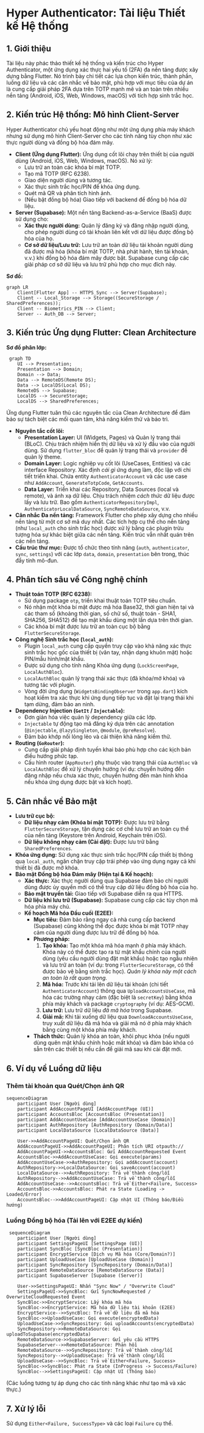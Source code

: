 # Hyper Authenticator: Tài liệu Thiết kế Hệ thống

## 1. Giới thiệu
Tài liệu này phác thảo thiết kế hệ thống và kiến trúc cho Hyper Authenticator, một ứng dụng xác thực hai yếu tố (2FA) đa nền tảng được xây dựng bằng Flutter. Nó trình bày chi tiết các lựa chọn kiến trúc, thành phần, luồng dữ liệu và các cân nhắc về bảo mật, phù hợp với mục tiêu của dự án là cung cấp giải pháp 2FA dựa trên TOTP mạnh mẽ và an toàn trên nhiều nền tảng (Android, iOS, Web, Windows, macOS) với tích hợp sinh trắc học.

## 2. Kiến trúc Hệ thống: Mô hình Client-Server
Hyper Authenticator chủ yếu hoạt động như một ứng dụng phía máy khách nhưng sử dụng mô hình Client-Server cho các tính năng tùy chọn như xác thực người dùng và đồng bộ hóa đám mây.

*   **Client (Ứng dụng Flutter):** Ứng dụng cốt lõi chạy trên thiết bị của người dùng (Android, iOS, Web, Windows, macOS). Nó xử lý:
    *   Lưu trữ an toàn các khóa bí mật TOTP.
    *   Tạo mã TOTP (RFC 6238).
    *   Giao diện người dùng và tương tác.
    *   Xác thực sinh trắc học/PIN để khóa ứng dụng.
    *   Quét mã QR và phân tích hình ảnh.
    *   (Nếu bật đồng bộ hóa) Giao tiếp với backend để đồng bộ hóa dữ liệu.
*   **Server (Supabase):** Một nền tảng Backend-as-a-Service (BaaS) được sử dụng cho:
    *   **Xác thực người dùng:** Quản lý đăng ký và đăng nhập người dùng, cho phép người dùng có tài khoản liên kết với dữ liệu được đồng bộ hóa của họ.
    *   **Cơ sở dữ liệu/Lưu trữ:** Lưu trữ an toàn dữ liệu tài khoản người dùng đã được mã hóa (khóa bí mật TOTP, nhà phát hành, tên tài khoản, v.v.) khi đồng bộ hóa đám mây được bật. Supabase cung cấp các giải pháp cơ sở dữ liệu và lưu trữ phù hợp cho mục đích này.

**Sơ đồ:**

```mermaid
graph LR
    Client[Flutter App] -- HTTPS_Sync --> Server(Supabase);
    Client -- Local_Storage --> Storage((SecureStorage / SharedPreferences));
    Client -- Biometrics_PIN --> Client;
    Server -- Auth_DB --> Server;
```

## 3. Kiến trúc Ứng dụng Flutter: Clean Architecture

**Sơ đồ phân lớp:**

```mermaid
 graph TD
    UI --> Presentation;
    Presentation --> Domain;
    Domain --> Data;
    Data --> RemoteDS(Remote DS);
    Data --> LocalDS(Local DS);
    RemoteDS --> Supabase;
    LocalDS --> SecureStorage;
    LocalDS --> SharedPreferences;
```

Ứng dụng Flutter tuân thủ các nguyên tắc của Clean Architecture để đảm bảo sự tách biệt các mối quan tâm, khả năng kiểm thử và bảo trì.

*   **Nguyên tắc cốt lõi:**
    *   **Presentation Layer:** UI (Widgets, Pages) và Quản lý trạng thái (BLoC). Chịu trách nhiệm hiển thị dữ liệu và xử lý đầu vào của người dùng. Sử dụng `flutter_bloc` để quản lý trạng thái và `provider` để quản lý theme.
    *   **Domain Layer:** Logic nghiệp vụ cốt lõi (UseCases, Entities) và các interface Repository. Xác định *cái gì* ứng dụng làm, độc lập với chi tiết triển khai. Chứa entity `AuthenticatorAccount` và các use case như `AddAccount`, `GenerateTotpCode`, `GetAccounts`.
    *   **Data Layer:** Triển khai các Repository, Data Sources (local và remote), và ánh xạ dữ liệu. Chịu trách nhiệm *cách thức* dữ liệu được lấy và lưu trữ. Bao gồm `AuthenticatorRepositoryImpl`, `AuthenticatorLocalDataSource`, `SyncRemoteDataSource`, v.v.
*   **Cân nhắc Đa nền tảng:** Framework Flutter cho phép xây dựng cho nhiều nền tảng từ một cơ sở mã duy nhất. Các tích hợp cụ thể cho nền tảng (như `local_auth` cho sinh trắc học) được xử lý bằng các plugin trừu tượng hóa sự khác biệt giữa các nền tảng. Kiến trúc vẫn nhất quán trên các nền tảng.
*   **Cấu trúc thư mục:** Được tổ chức theo tính năng (`auth`, `authenticator`, `sync`, `settings`) với các lớp `data`, `domain`, `presentation` bên trong, thúc đẩy tính mô-đun.

## 4. Phân tích sâu về Công nghệ chính
*   **Thuật toán TOTP (RFC 6238):**
    *   Sử dụng package `otp`, triển khai thuật toán TOTP tiêu chuẩn.
    *   Nó nhận một khóa bí mật được mã hóa Base32, thời gian hiện tại và các tham số (khoảng thời gian, số chữ số, thuật toán - SHA1, SHA256, SHA512) để tạo mật khẩu dùng một lần dựa trên thời gian.
    *   Các khóa bí mật được lưu trữ an toàn cục bộ bằng `FlutterSecureStorage`.
*   **Công nghệ Sinh trắc học (`local_auth`):**
    *   Plugin `local_auth` cung cấp quyền truy cập vào khả năng xác thực sinh trắc học gốc của thiết bị (vân tay, nhận dạng khuôn mặt) hoặc PIN/mẫu hình/mật khẩu.
    *   Được sử dụng cho tính năng Khóa ứng dụng (`LockScreenPage`, `LocalAuthBloc`).
    *   `LocalAuthBloc` quản lý trạng thái xác thực (đã khóa/mở khóa) và tương tác với plugin.
    *   Vòng đời ứng dụng (`WidgetsBindingObserver` trong `app.dart`) kích hoạt kiểm tra xác thực khi ứng dụng tiếp tục và đặt lại trạng thái khi tạm dừng, đảm bảo an ninh.
*   **Dependency Injection (`GetIt` / `Injectable`):**
    *   Đơn giản hóa việc quản lý dependency giữa các lớp.
    *   `Injectable` tự động tạo mã đăng ký dựa trên các annotation (`@injectable`, `@lazySingleton`, `@module`, `@preResolve`).
    *   Đảm bảo khớp nối lỏng lẻo và cải thiện khả năng kiểm thử.
*   **Routing (`GoRouter`):**
    *   Cung cấp giải pháp định tuyến khai báo phù hợp cho các kịch bản điều hướng phức tạp.
    *   Cấu hình router (`AppRouter`) phụ thuộc vào trạng thái của `AuthBloc` và `LocalAuthBloc` để xử lý chuyển hướng (ví dụ: chuyển hướng đến đăng nhập nếu chưa xác thực, chuyển hướng đến màn hình khóa nếu khóa ứng dụng được bật và kích hoạt).

## 5. Cân nhắc về Bảo mật
*   **Lưu trữ cục bộ:**
    *   **Dữ liệu nhạy cảm (Khóa bí mật TOTP):** Được lưu trữ bằng `FlutterSecureStorage`, tận dụng các cơ chế lưu trữ an toàn cụ thể của nền tảng (Keystore trên Android, Keychain trên iOS).
    *   **Dữ liệu không nhạy cảm (Cài đặt):** Được lưu trữ bằng `SharedPreferences`.
*   **Khóa ứng dụng:** Sử dụng xác thực sinh trắc học/PIN cấp thiết bị thông qua `local_auth`, ngăn chặn truy cập trái phép vào ứng dụng ngay cả khi thiết bị đã được mở khóa.
*   **Bảo mật Đồng bộ hóa Đám mây (Hiện tại & Kế hoạch):**
    *   **Xác thực:** Xác thực người dùng qua Supabase đảm bảo chỉ người dùng được ủy quyền mới có thể truy cập dữ liệu đồng bộ hóa của họ.
    *   **Bảo mật truyền tải:** Giao tiếp với Supabase diễn ra qua HTTPS.
    *   **Dữ liệu khi lưu trữ (Supabase):** Supabase cung cấp các tùy chọn mã hóa phía máy chủ.
    *   **Kế hoạch Mã hóa Đầu cuối (E2EE):**
        *   **Mục tiêu:** Đảm bảo rằng ngay cả nhà cung cấp backend (Supabase) cũng không thể đọc được khóa bí mật TOTP nhạy cảm của người dùng được lưu trữ để đồng bộ hóa.
        *   **Phương pháp:**
            1.  **Tạo khóa:** Tạo một khóa mã hóa mạnh ở phía máy khách. Khóa này có thể được tạo ra từ mật khẩu chính của người dùng (yêu cầu người dùng đặt mật khẩu) hoặc tạo ngẫu nhiên và lưu trữ an toàn (ví dụ: trong `FlutterSecureStorage`, có thể được bảo vệ bằng sinh trắc học). *Quản lý khóa này một cách an toàn là rất quan trọng.*
            2.  **Mã hóa:** Trước khi tải lên dữ liệu tài khoản (chi tiết `AuthenticatorAccount`) thông qua `UploadAccountsUseCase`, mã hóa các trường nhạy cảm (đặc biệt là `secretKey`) bằng khóa phía máy khách và package `cryptography` (ví dụ: AES-GCM).
            3.  **Lưu trữ:** Lưu trữ dữ liệu *đã mã hóa* trong Supabase.
            4.  **Giải mã:** Khi tải xuống dữ liệu qua `DownloadAccountsUseCase`, truy xuất dữ liệu đã mã hóa và giải mã nó ở phía máy khách bằng cùng một khóa phía máy khách.
        *   **Thách thức:** Quản lý khóa an toàn, khôi phục khóa (nếu người dùng quên mật khẩu chính hoặc mất khóa) và đảm bảo khóa có sẵn trên các thiết bị nếu cần để giải mã sau khi cài đặt mới.

## 6. Ví dụ về Luồng dữ liệu

### Thêm tài khoản qua Quét/Chọn ảnh QR

```mermaid
sequenceDiagram
    participant User [Người dùng]
    participant AddAccountPageUI [AddAccountPage (UI)]
    participant AccountsBloc [AccountsBloc (Presentation)]
    participant AddAccountUseCase [AddAccountUseCase (Domain)]
    participant AuthRepository [AuthRepository (Domain/Data)]
    participant LocalDataSource [LocalDataSource (Data)]

    User->>AddAccountPageUI: Quét/Chọn ảnh QR
    AddAccountPageUI->>AddAccountPageUI: Phân tích URI otpauth://
    AddAccountPageUI->>AccountsBloc: Gửi AddAccountRequested Event
    AccountsBloc->>AddAccountUseCase: Gọi execute(params)
    AddAccountUseCase->>AuthRepository: Gọi addAccount(account)
    AuthRepository->>LocalDataSource: Gọi saveAccount(account)
    LocalDataSource-->>AuthRepository: Trả về thành công/lỗi
    AuthRepository-->>AddAccountUseCase: Trả về thành công/lỗi
    AddAccountUseCase-->>AccountsBloc: Trả về Either<Failure, Success>
    AccountsBloc->>AccountsBloc: Phát ra State (Loading -> Loaded/Error)
    AccountsBloc-->>AddAccountPageUI: Cập nhật UI (Thông báo/Điều hướng)
```

### Luồng Đồng bộ hóa (Tải lên với E2EE dự kiến)

```mermaid
 sequenceDiagram
    participant User [Người dùng]
    participant SettingsPageUI [SettingsPage (UI)]
    participant SyncBloc [SyncBloc (Presentation)]
    participant EncryptService [Dịch vụ Mã hóa (Core/Domain?)]
    participant UploadUseCase [UploadUseCase (Domain)]
    participant SyncRepository [SyncRepository (Domain/Data)]
    participant RemoteDataSource [RemoteDataSource (Data)]
    participant SupabaseServer [Supabase (Server)]

    User->>SettingsPageUI: Nhấn "Sync Now" / "Overwrite Cloud"
    SettingsPageUI->>SyncBloc: Gửi SyncNowRequested / OverwriteCloudRequested Event
    SyncBloc->>EncryptService: Lấy khóa mã hóa
    SyncBloc->>EncryptService: Mã hóa dữ liệu tài khoản (E2EE)
    EncryptService-->>SyncBloc: Trả về dữ liệu đã mã hóa
    SyncBloc->>UploadUseCase: Gọi execute(encryptedData)
    UploadUseCase->>SyncRepository: Gọi uploadAccounts(encryptedData)
    SyncRepository->>RemoteDataSource: Gọi uploadToSupabase(encryptedData)
    RemoteDataSource->>SupabaseServer: Gửi yêu cầu HTTPS
    SupabaseServer-->>RemoteDataSource: Phản hồi
    RemoteDataSource-->>SyncRepository: Trả về thành công/lỗi
    SyncRepository-->>UploadUseCase: Trả về thành công/lỗi
    UploadUseCase-->>SyncBloc: Trả về Either<Failure, Success>
    SyncBloc->>SyncBloc: Phát ra State (InProgress -> Success/Failure)
    SyncBloc-->>SettingsPageUI: Cập nhật UI (Thông báo)
```

(Các luồng tương tự áp dụng cho các tính năng khác như tạo mã và xác thực.)

## 7. Xử lý lỗi
Sử dụng `Either<Failure, SuccessType>` và các loại `Failure` cụ thể.